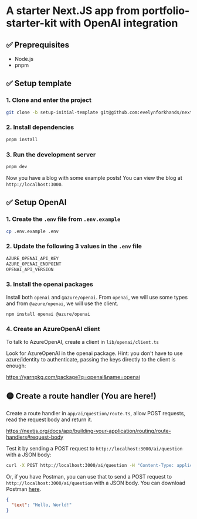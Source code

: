 # A starter Next.JS app from portfolio-starter-kit with OpenAI integration

## ✅ Preprequisites

- Node.js
- pnpm

## ✅ Setup template 

### 1. Clone and enter the project

```bash
git clone -b setup-initial-template git@github.com:evelynforkhands/next-gpt-demo-blog.git
```

### 2. Install dependencies

```bash
pnpm install
```

### 3. Run the development server

```bash
pnpm dev
```

Now you have a blog with some example posts! You can view the blog at `http://localhost:3000`.

## ✅ Setup OpenAI

### 1. Create the `.env` file from `.env.example` 

```bash
cp .env.example .env
```

### 2. Update the following 3 values in the `.env` file

```bash
AZURE_OPENAI_API_KEY
AZURE_OPENAI_ENDPOINT
OPENAI_API_VERSION
```
### 3. Install the openai packages

Install both `openai` and `@azure/openai`. From `openai`, we will use some types and from `@azure/openai`, we will use the client.

```bash
npm install openai @azure/openai
```

### 4. Create an AzureOpenAI client

To talk to AzureOpenAI, create a client in `lib/openai/client.ts` 

Look for AzureOpenAI in the openai package. Hint: you don't have to 
use azure/identity to authenticate, passing the keys directly to the client is enough:

https://yarnpkg.com/package?q=openai&name=openai


## 🟡 Create a route handler (You are here!)

Create a route handler in `app/ai/question/route.ts`, allow POST requests, read the request body and return it.

https://nextjs.org/docs/app/building-your-application/routing/route-handlers#request-body

Test it by sending a POST request to `http://localhost:3000/ai/question` with a JSON body:

```bash
curl -X POST http://localhost:3000/ai/question -H "Content-Type: application/json" -d '{"text": "Hello, World!"}'
```

Or, if you have Postman, you can use that to send a POST request to `http://localhost:3000/ai/question` with a JSON body. You can download Postman [here](https://www.postman.com/downloads/).

```json
{
  "text": "Hello, World!"
}
```
